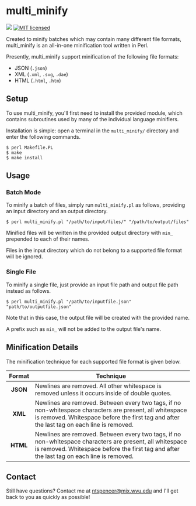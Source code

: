 # multi_minify

![](https://reposs.herokuapp.com/?path=nathantspencer/multi_minify&color=brightgreen)
[![MIT licensed](https://img.shields.io/badge/license-MIT-blue.svg)](https://github.com/nathantspencer/webknossos_toolkit/blob/master/LICENSE.md)

Created to minify batches which may contain many different file formats, multi_minify is an all-in-one minification tool written in Perl.

Presently, multi_minify support minification of the following file formats:

 - JSON (`.json`)
 - XML (`.xml`, `.svg`, `.dae`)
 - HTML (`.html`, `.htm`)
 
## Setup

To use multi_minify, you'll first need to install the provided module, which contains subroutines used by many of the individual language minifiers.

Installation is simple: open a terminal in the `multi_minify/` directory and enter the following commands.

``` 
$ perl Makefile.PL
$ make
$ make install
```
 
## Usage

### Batch Mode

To minify a batch of files, simply run `multi_minify.pl` as follows, providing an input directory and an output directory.

``` 
$ perl multi_minify.pl "/path/to/input/files/" "/path/to/output/files"
```

Minified files will be written in the provided output directory with `min_` prepended to each of their names.

Files in the input directory which do not belong to a supported file format will be ignored.

### Single File

To minify a single file, just provide an input file path and output file path instead as follows.

```
$ perl multi_minify.pl "/path/to/inputfile.json" "path/to/outputfile.json"
```

Note that in this case, the output file will be created with the provided name.

A prefix such as `min_` will not be added to the output file's name.


## Minification Details

The minification technique for each supported file format is given below.

| Format | Technique |
| :-----------: | ------------- |
| **JSON**      | Newlines are removed. All other whitespace is removed unless it occurs inside of double quotes. |
| **XML**     | Newlines are removed. Between every two tags, if no non-whitespace characters are present, all whitespace is removed. Whitespace before the first tag and after the last tag on each line is removed.      |
| **HTML**     | Newlines are removed. Between every two tags, if no non-whitespace characters are present, all whitespace is removed. Whitespace before the first tag and after the last tag on each line is removed.      |
 



## Contact

Still have questions? Contact me at ntspencer@mix.wvu.edu and I'll get back to you as quickly as possible!
